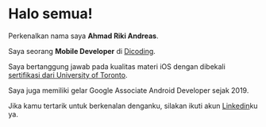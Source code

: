 # Halo semua! 

Perkenalkan nama saya **Ahmad Riki Andreas**.<br>

Saya seorang **Mobile Developer** di [Dicoding](https://www.dicoding.com/).<br>

Saya bertanggung jawab pada kualitas materi iOS dengan dibekali [sertifikasi dari University of Toronto](https://www.coursera.org/account/accomplishments/specialization/CLKJD8XBXJ3M).<br>

Saya juga memiliki gelar Google Associate Android Developer sejak 2019.<br>

Jika kamu tertarik untuk berkenalan denganku, silakan ikuti akun [Linkedin](linkedin.com/in/ahmad-riki-andreas-b90979333)ku ya.
